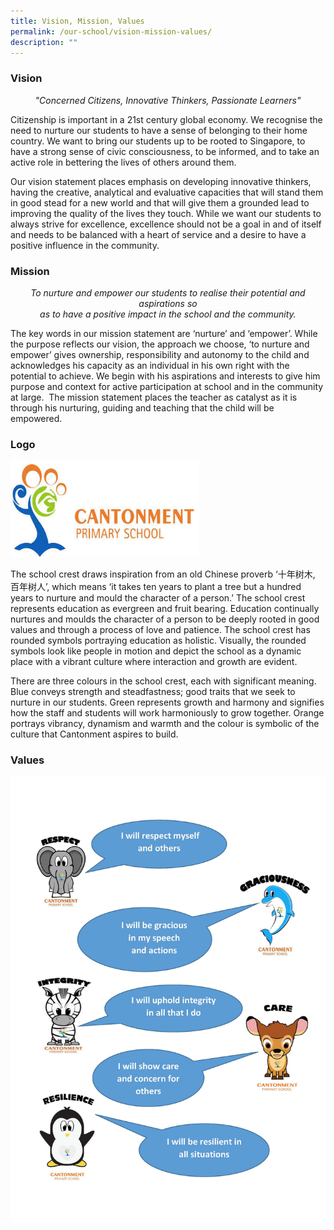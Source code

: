 ```yaml
---
title: Vision, Mission, Values
permalink: /our-school/vision-mission-values/
description: ""
---
```


### Vision 

<center> <i> "Concerned Citizens, Innovative Thinkers, Passionate Learners" </i> </center>

Citizenship is important in a 21st century global economy. We recognise the need to nurture our students to have a sense of belonging to their home country. We want to bring our students up to be rooted to Singapore, to have a strong sense of civic consciousness, to be informed, and to take an active role in bettering the lives of others around them. 

Our vision statement places emphasis on developing innovative thinkers, having the creative, analytical and evaluative capacities that will stand them in good stead for a new world and that will give them a grounded lead to improving the quality of the lives they touch. While we want our students to always strive for excellence, excellence should not be a goal in and of itself and needs to be balanced with a heart of service and a desire to have a positive influence in the community.

### Mission
<center> <i> To nurture and empower our students to realise their potential and aspirations so <br> as to have a positive impact in the school and the community. </i> </center>

The key words in our mission statement are ‘nurture’ and ‘empower’. While the purpose reflects our vision, the approach we choose, ‘to nurture and empower’ gives ownership, responsibility and autonomy to the child and acknowledges his capacity as an individual in his own right with the potential to achieve. We begin with his aspirations and interests to give him purpose and context for active participation at school and in the community at large.  The mission statement places the teacher as catalyst as it is through his nurturing, guiding and teaching that the child will be empowered.

### Logo
<img src="/images/School%20Logo.jpg" 
     style="width: 60%">

The school crest draws inspiration from an old Chinese proverb ‘十年树木, 百年树人’, which means ‘it takes ten years to plant a tree but a hundred years to nurture and mould the character of a person.’ The school crest represents education as evergreen and fruit bearing. Education continually nurtures and moulds the character of a person to be deeply rooted in good values and through a process of love and patience. The school crest has rounded symbols portraying education as holistic. Visually, the rounded symbols look like people in motion and depict the school as a dynamic place with a vibrant culture where interaction and growth are evident.  
  
There are three colours in the school crest, each with significant meaning. Blue conveys strength and steadfastness; good traits that we seek to nurture in our students. Green represents growth and harmony and signifies how the staff and students will work harmoniously to grow together. Orange portrays vibrancy, dynamism and warmth and the colour is symbolic of the culture that Cantonment aspires to build.

### Values
![](/images/For%20Posters%20@General%20Office.jpg)